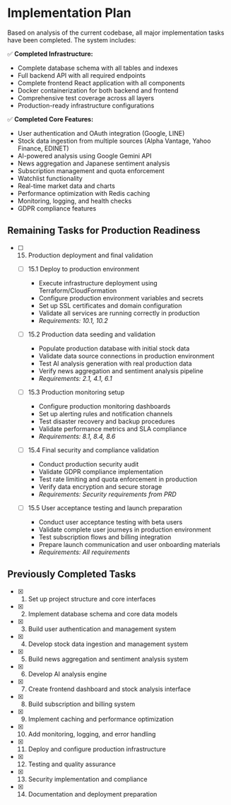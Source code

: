 # Implementation Plan

Based on analysis of the current codebase, all major implementation tasks have been completed. The system includes:

✅ **Completed Infrastructure:**
- Complete database schema with all tables and indexes
- Full backend API with all required endpoints
- Complete frontend React application with all components
- Docker containerization for both backend and frontend
- Comprehensive test coverage across all layers
- Production-ready infrastructure configurations

✅ **Completed Core Features:**
- User authentication and OAuth integration (Google, LINE)
- Stock data ingestion from multiple sources (Alpha Vantage, Yahoo Finance, EDINET)
- AI-powered analysis using Google Gemini API
- News aggregation and Japanese sentiment analysis
- Subscription management and quota enforcement
- Watchlist functionality
- Real-time market data and charts
- Performance optimization with Redis caching
- Monitoring, logging, and health checks
- GDPR compliance features

## Remaining Tasks for Production Readiness

- [ ] 15. Production deployment and final validation
  - [ ] 15.1 Deploy to production environment
    - Execute infrastructure deployment using Terraform/CloudFormation
    - Configure production environment variables and secrets
    - Set up SSL certificates and domain configuration
    - Validate all services are running correctly in production
    - _Requirements: 10.1, 10.2_

  - [ ] 15.2 Production data seeding and validation
    - Populate production database with initial stock data
    - Validate data source connections in production environment
    - Test AI analysis generation with real production data
    - Verify news aggregation and sentiment analysis pipeline
    - _Requirements: 2.1, 4.1, 6.1_

  - [ ] 15.3 Production monitoring setup
    - Configure production monitoring dashboards
    - Set up alerting rules and notification channels
    - Test disaster recovery and backup procedures
    - Validate performance metrics and SLA compliance
    - _Requirements: 8.1, 8.4, 8.6_

  - [ ] 15.4 Final security and compliance validation
    - Conduct production security audit
    - Validate GDPR compliance implementation
    - Test rate limiting and quota enforcement in production
    - Verify data encryption and secure storage
    - _Requirements: Security requirements from PRD_

  - [ ] 15.5 User acceptance testing and launch preparation
    - Conduct user acceptance testing with beta users
    - Validate complete user journeys in production environment
    - Test subscription flows and billing integration
    - Prepare launch communication and user onboarding materials
    - _Requirements: All requirements_

## Previously Completed Tasks

- [x] 1. Set up project structure and core interfaces
- [x] 2. Implement database schema and core data models
- [x] 3. Build user authentication and management system
- [x] 4. Develop stock data ingestion and management system
- [x] 5. Build news aggregation and sentiment analysis system
- [x] 6. Develop AI analysis engine
- [x] 7. Create frontend dashboard and stock analysis interface
- [x] 8. Build subscription and billing system
- [x] 9. Implement caching and performance optimization
- [x] 10. Add monitoring, logging, and error handling
- [x] 11. Deploy and configure production infrastructure
- [x] 12. Testing and quality assurance
- [x] 13. Security implementation and compliance
- [x] 14. Documentation and deployment preparation

